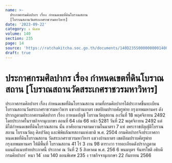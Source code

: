 ```yaml
---
name: >-
  ประกาศกรมศิลปากร เรื่อง กำหนดเขตที่ดินโบราณสถาน
  [โบราณสถานวัดสระเกศราชวรมหาวิหาร]
date: '2023-09-22'
category: ง พิเศษ
volume: 140
section: 235
page: 14
source: 'https://ratchakitcha.soc.go.th/documents/140D235S0000000001400.pdf'
draft: true
---
```


# ประกาศกรมศิลปากร เรื่อง กำหนดเขตที่ดินโบราณสถาน [โบราณสถานวัดสระเกศราชวรมหาวิหาร]

ประกาศกรมศิลปากร เรื่อง กำหนดเขตที่ดินโบราณสถาน ตามที่กรมศิลปากรได้ประกาศขึ้นทะเบียนโบราณสถานวัดสระเกศราชวรมหาวิหาร แขวงบ้านบาตร เขตป้อมปราบศัตรูพ่าย กรุงเทพมหานคร ดังปรากฏตามประกาศกรมศิลปากร เรื่อง กาหนดบัญชี โบราณวัตถุสถาน ลงวันที่ 18 พฤศจิกายน 2492 โดยประกาศในราชกิจจานุเบกษา ตอนที่ 64 เล่ม 66 หน้า 5281 วันที่ 22 พฤศจิกายน 2492 แต่มิได้กำหนดเขตที่ดินโบราณสถาน นั้น อาศัยอานาจตามความในมาตรา 7 แห่ งพระราชบัญญัติโบราณสถาน โบราณวัตถุ ศิลปวัตถุ และพิพิธภัณฑสถานแห่งชาติ พ.ศ. 2504 กรมศิลปากรจึงประกาศกาหนดเขตที่ดินโบราณสถาน วัดสระเกศราชวรมหาวิหาร แขวงบ้านบาตร เขตป้อมปราบศัตรูพ่าย กรุงเทพมหานคร ให้มีพื้นที่ โบราณสถาน 41 ไร่ 3 งาน 98 ตารางวา รายละเอียดดังปรากฏตามแผนผังแนบท้ายประกาศนี้ ประกาศ ณ วันที่ 2 5 สิงหาคม พ.ศ. 256 6 พนมบุตร จันทรโชติ อธิบดีกรมศิลปากร ้ หนา 14 ่ เลม 140 ตอนพิเศษ 235 ง ราชกิจจานุเบกษา 22 กันยายน 2566

